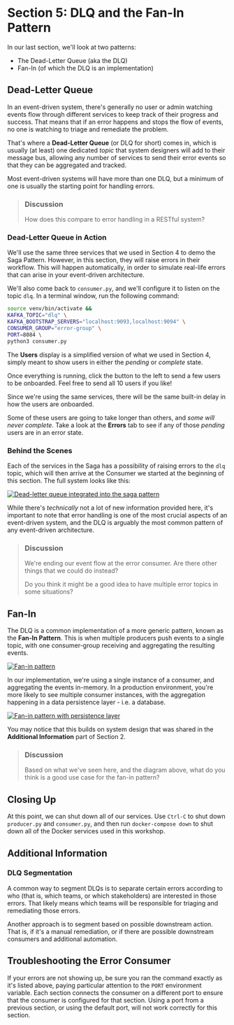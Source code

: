 # Section 5: DLQ and the Fan-In Pattern

In our last section, we'll look at two patterns:
- The Dead-Letter Queue (aka the DLQ)
- Fan-In (of which the DLQ is an implementation)


## Dead-Letter Queue

In an event-driven system, there's generally no user or admin watching events flow through different services to keep track of their progress and success.  That means that if an error happens and stops the flow of events, no one is watching to triage and remediate the problem.

That's where a **Dead-Letter Queue** (or DLQ for short) comes in, which is usually (at least) one dedicated *topic* that system designers will add to their message bus, allowing any number of services to send their error events so that they can be aggregated and tracked.

Most event-driven systems will have more than one DLQ, but a minimum of one is usually the starting point for handling errors.

> ### Discussion
> How does this compare to error handling in a RESTful system?

### Dead-Letter Queue in Action

We'll use the same three services that we used in Section 4 to demo the Saga Pattern. However, in this section, they will raise errors in their workflow. This will happen automatically, in order to simulate real-life errors that can arise in your event-driven architecture.

We'll also come back to `consumer.py`, and we'll configure it to listen on the topic `dlq`. In a terminal window, run the following command:

<span class="copy"></span>
```sh
source venv/bin/activate && 
KAFKA_TOPIC="dlq" \
KAFKA_BOOTSTRAP_SERVERS="localhost:9093,localhost:9094" \
CONSUMER_GROUP="error-group" \
PORT=8084 \
python3 consumer.py
```

The **Users** display is a simplified version of what we used in Section 4, simply meant to show users in either the *pending* or *complete* state.

Once everything is running, click the button to the left to send a few users to be onboarded. Feel free to send all 10 users if you like!

Since we're using the same services, there will be the same built-in delay in how the users are onboarded.

Some of these users are going to take longer than others, and *some will never complete*. Take a look at the **Errors** tab to see if any of those *pending* users are in an error state.


### Behind the Scenes

Each of the services in the Saga has a possibility of raising errors to the `dlq` topic, which will then arrive at the Consumer we started at the beginning of this section. The full system looks like this:

<a href="images/s5.1.jpg" class="glightbox">
    <img src="images/s5.1.jpg" alt="Dead-letter queue integrated into the saga pattern"/>
</a>

While there's *technically* not a lot of new information provided here, it's important to note that error handling is one of the most crucial aspects of an event-driven system, and the DLQ is arguably the most common pattern of any event-driven architecture.

> ### Discussion
> We're ending our event flow at the error consumer. Are there other things that we could do instead?
>
> Do you think it might be a good idea to have multiple error topics in some situations?

## Fan-In

The DLQ is a common implementation of a more generic pattern, known as the **Fan-In Pattern**. This is when multiple producers push events to a single topic, with one consumer-group receiving and aggregating the resulting events.

<a href="images/s5.2.jpg" class="glightbox">
    <img src="images/s5.2.jpg" alt="Fan-in pattern"/>
</a>

In our implementation, we're using a single instance of a consumer, and aggregating the events in-memory.  In a production environment, you're more likely to see multiple consumer instances, with the aggregation happening in a data persistence layer - i.e. a database.

<a href="images/s5.3.jpg" class="glightbox">
    <img src="images/s5.3.jpg" alt="Fan-in pattern with persistence layer"/>
</a>

You may notice that this builds on system design that was shared in the **Additional Information** part of Section 2.

> ### Discussion
> Based on what we've seen here, and the diagram above, what do you think is a good use case for the fan-in pattern?

## Closing Up

At this point, we can shut down all of our services.  Use `Ctrl-C` to shut down `producer.py` and `consumer.py`, and then run `docker-compose down` to shut down all of the Docker services used in this workshop.

## Additional Information

### DLQ Segmentation

A common way to segment DLQs is to separate certain errors according to who (that is, which teams, or which stakeholders) are interested in those errors.  That likely means which teams will be responsible for triaging and remediating those errors.  

Another approach is to segment based on possible downstream action.  That is, if it's a manual remediation, or if there are possible downstream consumers and additional automation.  

## Troubleshooting the Error Consumer

If your errors are not showing up, be sure you ran the command exactly as it's listed above, paying particular attention to the `PORT` environment variable.  Each section connects the consumer on a different port to ensure that the consumer is configured for that section. Using a port from a previous section, or using the default port, will not work correctly for this section.  